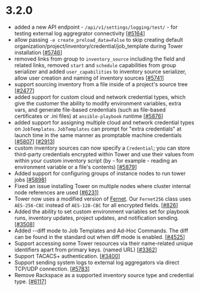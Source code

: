 3.2.0
=====
* added a new API endpoint - `/api/v1/settings/logging/test/` - for testing
  external log aggregrator connectivity
  [[#5164](https://github.com/ansible/ansible-tower/issues/5164)]
* allow passing `-e create_preload_data=False` to skip creating default
  organization/project/inventory/credential/job_template during Tower
  installation
  [[#5746](https://github.com/ansible/ansible-tower/issues/5746)]
* removed links from group to `inventory_source` including the field and
  related links, removed `start` and `schedule` capabilities from
  group serializer and added `user_capabilities` to inventory source
  serializer, allow user creation and naming of inventory sources
  [[#5741](https://github.com/ansible/ansible-tower/issues/5741)]
* support sourcing inventory from a file inside of a project's source
  tree [[#2477](https://github.com/ansible/ansible-tower/issues/2477)]
* added support for custom cloud and network credential types, which give the
  customer the ability to modify environment variables, extra vars, and
  generate file-based credentials (such as file-based certificates or .ini
  files) at `ansible-playbook` runtime
  [[#5876](https://github.com/ansible/ansible-tower/issues/5876)]
* added support for assigning multiple cloud and network credential types on
  `JobTemplates`.  ``JobTemplates`` can prompt for "extra credentials" at
  launch time in the same manner as promptable machine credentials
  [[#5807](https://github.com/ansible/ansible-tower/issues/5807)]
  [[#2913](https://github.com/ansible/ansible-tower/issues/2913)]
* custom inventory sources can now specify a ``Credential``; you
  can store third-party credentials encrypted within Tower and use their
  values from within your custom inventory script (by - for example - reading
  an environment variable or a file's contents)
  [[#5879](https://github.com/ansible/ansible-tower/issues/5879)]
* Added support for configuring groups of instance nodes to run tower
  jobs [[#5898](https://github.com/ansible/ansible-tower/issues/5898)]
* Fixed an issue installing Tower on multiple nodes where cluster
  internal node references are used
  [[#6231](https://github.com/ansible/ansible-tower/pull/6231)]
* Tower now uses a modified version of [Fernet](https://github.com/fernet/spec/blob/master/Spec.md).
  Our `Fernet256` class uses `AES-256-CBC` instead of `AES-128-CBC` for all encrypted fields.
  [[#826](https://github.com/ansible/ansible-tower/issues/826)]
* Added the ability to set custom environment variables set for playbook runs,
  inventory updates, project updates, and notification sending.
  [[#3508](https://github.com/ansible/ansible-tower/issues/3508)]
* Added --diff mode to Job Templates and Ad-Hoc Commands.  The diff can be found in the
  standard out when diff mode is enabled.  [[#4525](https://github.com/ansible/ansible-tower/issues/4325)]
* Support accessing some Tower resources via their name-related unique identifiers apart from primary keys.
(named URL) [[#3362](https://github.com/ansible/ansible-tower/issues/3362)]
* Support TACACS+ authentication. [[#3400](https://github.com/ansible/ansible-tower/issues/3400)]
* Support sending system logs to external log aggregators via direct TCP/UDP connection.
[[#5783](https://github.com/ansible/ansible-tower/pull/5783)]
* Remove Rackspace as a supported inventory source type and credential type.
[[#6117](https://github.com/ansible/ansible-tower/pull/6117)]
